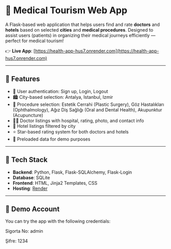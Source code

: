 # 🏥 Medical Tourism Web App

A Flask-based web application that helps users find and rate **doctors** and **hotels** based on selected **cities** and **medical procedures**. Designed to assist users (patients) in organizing their medical journeys efficiently — perfect for medical tourism!

👉 **Live App**: [https://health-app-hus7.onrender.com](https://health-app-hus7.onrender.com)

---

## 🚀 Features

- 🔐 User authentication: Sign up, Login, Logout
- 🏙️ City-based selection: Antalya, Istanbul, Izmir
- 🏥 Procedure selection: Estetik Cerrahi (Plastic Surgery), Göz Hastalıkları (Ophthalmology), Ağız Diş Sağlığı (Oral and Dental Health), Akupunktur (Acupuncture)
- 👨‍⚕️ Doctor listings with hospital, rating, photo, and contact info
- 🏨 Hotel listings filtered by city
- ⭐ Star-based rating system for both doctors and hotels
- 🎯 Preloaded data for demo purposes

---

## 🧰 Tech Stack

- **Backend**: Python, Flask, Flask-SQLAlchemy, Flask-Login
- **Database**: SQLite
- **Frontend**: HTML, Jinja2 Templates, CSS
- **Hosting**: [Render](https://render.com)

---

## 🧪 Demo Account

You can try the app with the following credentials:

Sigorta No: admin

Şifre: 1234

